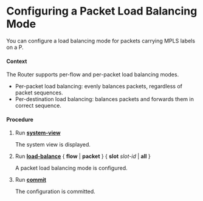Configuring a Packet Load Balancing Mode
========================================

You can configure a load balancing mode for packets carrying MPLS labels on a P.

#### Context

The Router supports per-flow and per-packet load balancing modes.

* Per-packet load balancing: evenly balances packets, regardless of packet sequences.
* Per-destination load balancing: balances packets and forwards them in correct sequence.

#### Procedure

1. Run [**system-view**](cmdqueryname=system-view)
   
   
   
   The system view is displayed.
2. Run [**load-balance**](cmdqueryname=load-balance+flow+packet) { **flow** | **packet** } { **slot** *slot-id* | **all** }
   
   
   
   A packet load balancing mode is configured.
3. Run [**commit**](cmdqueryname=commit)
   
   
   
   The configuration is committed.